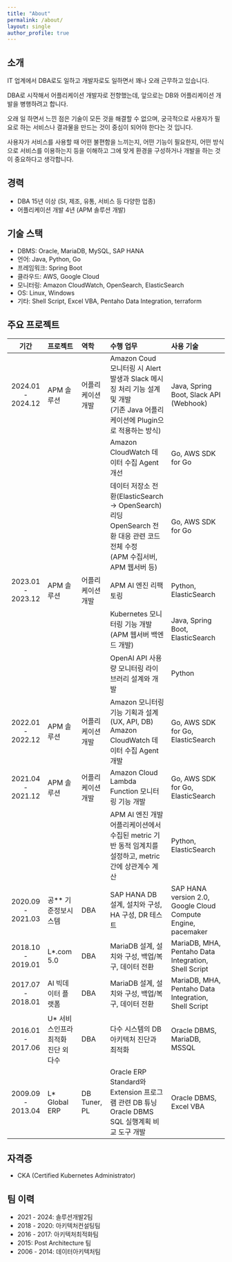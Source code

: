 ```yaml
---
title: "About"
permalink: /about/
layout: single
author_profile: true
---
```


## 소개

IT 업계에서 DBA로도 일하고 개발자로도 일하면서 꽤나 오래 근무하고 있습니다.

DBA로 시작해서 어플리케이션 개발자로 전향했는데, 앞으로는 DB와 어플리케이션 개발을 병행하려고 합니다.

오래 일 하면서 느낀 점은 기술이 모든 것을 해결할 수 없으며, 궁극적으로 사용자가 필요로 하는 서비스나 결과물을 만드는 것이 중심이 되어야 한다는 것 입니다.

사용자가 서비스를 사용할 때 어떤 불편함을 느끼는지, 어떤 기능이 필요한지, 어떤 방식으로 서비스를 이용하는지 등을 이해하고 그에 맞게 환경을 구성하거나 개발을 하는 것이 중요하다고 생각합니다.

## 경력

* DBA 15년 이상 (SI, 제조, 유통, 서비스 등 다양한 업종)
* 어플리케이션 개발 4년 (APM 솔루션 개발)

## 기술 스택

* DBMS: Oracle, MariaDB, MySQL, SAP HANA
* 언어: Java, Python, Go
* 프레임워크: Spring Boot
* 클라우드: AWS, Google Cloud
* 모니터링: Amazon CloudWatch, OpenSearch, ElasticSearch
* OS: Linux, Windows
* 기타: Shell Script, Excel VBA, Pentaho Data Integration, terraform

## 주요 프로젝트

|        기간         | 프로젝트        | 역학 | 수행 업무 | 사용 기술                                                        |
|:-----------------:|:------------|:----|:--------|:-------------------------------------------------------------|
| 2024.01 - 2024.12 | APM 솔루션     | 어플리케이션 개발 | Amazon Coud 모니터링 시 Alert 발생과 Slack 메시징 처리 기능 설계 및 개발 <br> (기존 Java 어플리케이션에 Plugin으로 적용하는 방식) | Java, Spring Boot, Slack API (Webhook)                       |
|                   |             |  | Amazon CloudWatch 데이터 수집 Agent 개선 | Go, AWS SDK for Go                                           |
|                   |             |  | 데이터 저장소 전환(ElasticSearch -> OpenSearch) 리딩 <br> OpenSearch 전환 대응 관련 코드 전체 수정 <br> (APM 수집서버, APM 웹서버 등) | Go, AWS SDK for Go                                           |
| 2023.01 - 2023.12 | APM 솔루션     | 어플리케이션 개발 | APM AI 엔진 리팩토링 | Python, ElasticSearch                                         |
|                   |             |  | Kubernetes 모니터링 기능 개발(APM 웹서버 백엔드 개발) | Java, Spring Boot, ElasticSearch                              |
|                   |             |  | OpenAI API 사용량 모니터링 라이브러리 설계와 개발 | Python                                                       |
| 2022.01 - 2022.12 | APM 솔루션     | 어플리케이션 개발 | Amazon 모니터링 기능 기획과 설계(UX, API, DB) <br> Amazon CloudWatch 데이터 수집 Agent 개발 | Go, AWS SDK for Go, ElasticSearch                            |
| 2021.04 - 2021.12 | APM 솔루션     | 어플리케이션 개발 | Amazon Cloud Lambda Function 모니터링 기능 개발	 | Go, AWS SDK for Go, ElasticSearch                             |
|                   |             | | APM AI 엔진 개발 <br> 어플리케이션에서 수집된 metric 기반 동적 임계치를 설정하고, metric 간에 상관계수 계산 | Python, ElasticSearch                                         |
| 2020.09 - 2021.03 | 공** 기준정보시스템 | DBA | SAP HANA DB 설계, 설치와 구성, HA 구성, DR 테스트 | SAP HANA version 2.0, Google Cloud Compute Engine, pacemaker |
| 2018.10 - 2019.01 | L*.com 5.0 | DBA | MariaDB 설계, 설치와 구성, 백업/복구, 데이터 전환 | MariaDB, MHA, Pentaho Data Integration, Shell Script         |
| 2017.07 - 2018.01 | AI 빅데이터 플랫폼 | DBA | MariaDB 설계, 설치와 구성, 백업/복구, 데이터 전환 | MariaDB, MHA, Pentaho Data Integration, Shell Script         |
| 2016.01 - 2017.06 | U* 서비스인프라 최적화 진단 외 다수 | DBA | 다수 시스템의 DB 아키텍처 진단과 최적화 | Oracle DBMS, MariaDB, MSSQL                                  |
| 2009.09 - 2013.04 | L* Global ERP | DB Tuner, PL | Oracle ERP Standard와 Extension 프로그램 관련 DB 튜닝 <br> Oracle DBMS SQL 실행계획 비교 도구 개발 | Oracle DBMS, Excel VBA                                       |

## 자격증

* CKA (Certified Kubernetes Administrator)

## 팀 이력

* 2021 - 2024: 솔루션개발2팀
* 2018 - 2020: 아키텍처컨설팅팀
* 2016 - 2017: 아키텍처최적화팀
* 2015: Post Architecture 팀
* 2006 - 2014: 데이터아키텍처팀
